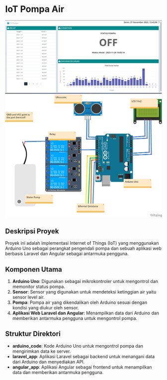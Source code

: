 # IoT Pompa Air

![Diagram Proyek](image/ss.png)
![Diagram Proyek](image/wiring2.png)


## Deskripsi Proyek

Proyek ini adalah implementasi Internet of Things (IoT) yang menggunakan Arduino Uno sebagai perangkat pengendali pompa dan sebuah aplikasi web berbasis Laravel dan Angular sebagai antarmuka pengguna.

## Komponen Utama

1. **Arduino Uno**: Digunakan sebagai mikrokontroler untuk mengontrol dan memonitor status pompa.
2. **Sensor**: Sensor yang digunakan untuk mendeteksi ketinggian air yaitu sensor level air.
3. **Pompa**: Pompa air yang dikendalikan oleh Arduino sesuai dengan kondisi yang diukur oleh sensor.
4. **Aplikasi Web Laravel dan Angular**: Menampilkan data dari Arduino dan memberikan antarmuka pengguna untuk mengontrol pompa.

## Struktur Direktori

- **arduino_code**: Kode Arduino Uno untuk mengontrol pompa dan mengirimkan data ke server.
- **laravel_app**: Aplikasi Laravel sebagai backend untuk menangani data dari Arduino dan menyediakan API.
- **angular_app**: Aplikasi Angular sebagai frontend untuk menampilkan data dan memberikan antarmuka pengguna.
